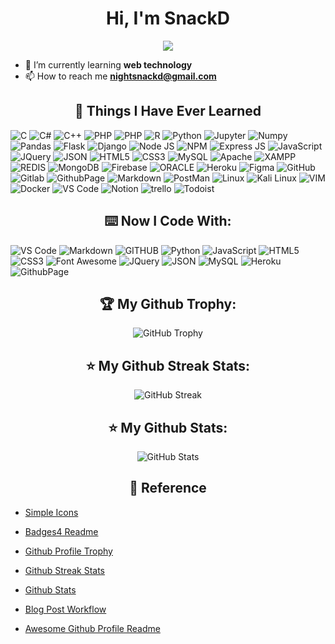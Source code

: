 <div>
<h1 align="center">
    Hi, I'm SnackD
</h1>

<div align= "center">
    <img src="https://komarev.com/ghpvc/?username=snackd&style=for-the-badge">
</div>

- 🌱 I’m currently learning **web technology**
- 📫 How to reach me **nightsnackd@gmail.com**
</div>

<div>
  <h2 align="center">📓 Things I Have Ever Learned </h2>

<img alt="C" src="https://img.shields.io/badge/C-00599C?style=for-the-badge&logo=c&logoColor=white" />

<img alt="C#" src="https://img.shields.io/badge/C%23-239120?style=for-the-badge&logo=c-sharp&logoColor=white" />

<img alt="C++" src="https://img.shields.io/badge/C%2B%2B-00599C?style=for-the-badge&logo=c%2B%2B&logoColor=white" />

<img alt="PHP" src="https://img.shields.io/badge/PHP-777BB4?style=for-the-badge&logo=php&logoColor=white" />

<img alt="PHP" src="https://img.shields.io/badge/Laravel-FF2D20?style=for-the-badge&logo=laravel&logoColor=white" />
    
<img alt="R" src="https://img.shields.io/badge/R-276DC3?style=for-the-badge&logo=r&logoColor=white" />

<img alt="Python" src="https://img.shields.io/badge/Python-FFD43B?style=for-the-badge&logo=python&logoColor=blue" />

<img alt="Jupyter" src="https://img.shields.io/badge/Jupyter-F37626.svg?&style=for-the-badge&logo=Jupyter&logoColor=white" />

<img alt="Numpy" src="https://img.shields.io/badge/Numpy-777BB4?style=for-the-badge&logo=numpy&logoColor=white" />

<img alt="Pandas" src="https://img.shields.io/badge/Pandas-2C2D72?style=for-the-badge&logo=pandas&logoColor=white" />

<img alt="Flask" src="https://img.shields.io/badge/Flask-000000?style=for-the-badge&logo=flask&logoColor=white" />

<img alt="Django" src="https://img.shields.io/badge/Django-092E20?style=for-the-badge&logo=django&logoColor=gree" />

<img alt="Node JS" src="https://img.shields.io/badge/Node.js-339933?style=for-the-badge&logo=nodedotjs&logoColor=white" />

<img alt="NPM" src="https://img.shields.io/badge/npm-CB3837?style=for-the-badge&logo=npm&logoColor=white" />

<img alt="Express JS" src="https://img.shields.io/badge/Express.js-000000?style=for-the-badge&logo=express&logoColor=white" />

<img alt="JavaScript" src="https://img.shields.io/badge/JavaScript-323330?style=for-the-badge&logo=javascript&logoColor=F7DF1E" />

<img alt="JQuery" src="https://img.shields.io/badge/jQuery-0769AD?style=for-the-badge&logo=jquery&logoColor=white" />

<img alt="JSON" src="https://img.shields.io/badge/json-5E5C5C?style=for-the-badge&logo=json&logoColor=white" />

<img alt="HTML5" src="https://img.shields.io/badge/HTML5-E34F26?style=for-the-badge&logo=html5&logoColor=white" />

<img alt="CSS3" src="https://img.shields.io/badge/CSS3-1572B6?style=for-the-badge&logo=css3&logoColor=white" />

<img alt="MySQL" src="https://img.shields.io/badge/MySQL-005C84?style=for-the-badge&logo=mysql&logoColor=white" />

<img alt="Apache" src="https://img.shields.io/badge/Apache-D22128?style=for-the-badge&logo=Apache&logoColor=white" />

<img alt="XAMPP" src="https://img.shields.io/badge/Xampp-F37623?style=for-the-badge&logo=xampp&logoColor=white" />

<img alt="REDIS" src="https://img.shields.io/badge/redis-CC0000.svg?&style=for-the-badge&logo=redis&logoColor=white" />

<img alt="MongoDB" src="https://img.shields.io/badge/MongoDB-4EA94B?style=for-the-badge&logo=mongodb&logoColor=white" />

<img alt="Firebase" src="https://img.shields.io/badge/firebase-ffca28?style=for-the-badge&logo=firebase&logoColor=black" />

<img alt="ORACLE" src="https://img.shields.io/badge/Oracle-F80000?style=for-the-badge&logo=oracle&logoColor=black" />

<img alt="Heroku" src="https://img.shields.io/badge/Heroku-430098?style=for-the-badge&logo=heroku&logoColor=white" />

<img alt="Figma" src="https://img.shields.io/badge/Figma-F24E1E?style=for-the-badge&logo=figma&logoColor=white" />

<img alt="GitHub" src="https://img.shields.io/badge/GitHub-100000?style=for-the-badge&logo=github&logoColor=white" />

<img alt="Gitlab" src="https://img.shields.io/badge/GitLab-330F63?style=for-the-badge&logo=gitlab&logoColor=white" />

<img alt="GithubPage" src="https://img.shields.io/badge/GitHub%20Pages-222222?style=for-the-badge&logo=GitHub%20Pages&logoColor=white" />

<img alt="Markdown" src="https://img.shields.io/badge/Markdown-000000?style=for-the-badge&logo=markdown&logoColor=white" />

<img alt="PostMan" src="https://img.shields.io/badge/Postman-FF6C37?style=for-the-badge&logo=Postman&logoColor=white" />

<img alt="Linux" src="https://img.shields.io/badge/Linux-FCC624?style=for-the-badge&logo=linux&logoColor=black" />

<img alt="Kali Linux" src="https://img.shields.io/badge/Kali_Linux-557C94?style=for-the-badge&logo=kali-linux&logoColor=white" />

<img alt="VIM" src="https://img.shields.io/badge/VIM-%2311AB00.svg?&style=for-the-badge&logo=vim&logoColor=white" />

<img alt="Docker" src="https://img.shields.io/badge/Docker-2CA5E0?style=for-the-badge&logo=docker&logoColor=white" />

<img alt="VS Code" src="https://img.shields.io/badge/Visual_Studio_Code-0078D4?style=for-the-badge&logo=visual%20studio%20code&logoColor=white" />

<img alt="Notion" src="https://img.shields.io/badge/Notion-000000?style=for-the-badge&logo=notion&logoColor=white" />

<img alt="trello" src="https://img.shields.io/badge/Trello-0052CC?style=for-the-badge&logo=trello&logoColor=white" />

<img alt="Todoist" src="https://img.shields.io/badge/Todoist-E44332?style=for-the-badge&logo=todoist&logoColor=whit" />
</div>

<div>
    <h2 align="center">⌨️ Now I Code With:</h2>
<img alt="VS Code" src="https://img.shields.io/badge/Visual_Studio_Code-0078D4?style=for-the-badge&logo=visual%20studio%20code&logoColor=white" />

<img alt="Markdown" src="https://img.shields.io/badge/Markdown-000000?style=for-the-badge&logo=markdown&logoColor=white" />

<img alt="GITHUB" src="https://img.shields.io/badge/GitHub-100000?style=for-the-badge&logo=github&logoColor=white" />

<img alt="Python" src="https://img.shields.io/badge/Python-FFD43B?style=for-the-badge&logo=python&logoColor=blue" />

<img alt="JavaScript" src="https://img.shields.io/badge/JavaScript-323330?style=for-the-badge&logo=javascript&logoColor=F7DF1E" />

<img alt="HTML5" src="https://img.shields.io/badge/HTML5-E34F26?style=for-the-badge&logo=html5&logoColor=white" />

<img alt="CSS3" src="https://img.shields.io/badge/CSS3-1572B6?style=for-the-badge&logo=css3&logoColor=white" />

<img alt="Font Awesome" src="https://img.shields.io/badge/Font_Awesome-339AF0?style=for-the-badge&logo=fontawesome&logoColor=white" />

<img alt="JQuery" src="https://img.shields.io/badge/jQuery-0769AD?style=for-the-badge&logo=jquery&logoColor=white" />

<img alt="JSON" src="https://img.shields.io/badge/json-5E5C5C?style=for-the-badge&logo=json&logoColor=white" />

<img alt="MySQL" src="https://img.shields.io/badge/MySQL-005C84?style=for-the-badge&logo=mysql&logoColor=white" />

<img alt="Heroku" src="https://img.shields.io/badge/Heroku-430098?style=for-the-badge&logo=heroku&logoColor=white" />

<img alt="GithubPage" src="https://img.shields.io/badge/GitHub%20Pages-222222?style=for-the-badge&logo=GitHub%20Pages&logoColor=white" />
</div>
<!-- <h2 align="center">📺 Latest YouTube Videos:</h2>

<!-- <div align="center"> -->

<!-- [<img src="https://img.shields.io/badge/-Subscribe-red?style=for-the-badge&logo=youtube&logoColor=white"/>]() -->

<!-- </div> -->

<!-- YOUTUBE:START -->
<!-- YOUTUBE:END -->

<!-- ➡️ [more videos...]() -->

<!-- <h2 align="center">📕 Latest Blog Posts:</h2> -->

<!-- BLOG-POST-LIST:START -->
<!-- BLOG-POST-LIST:END -->

<!-- ➡️ [more posts...] -->

<div>
<h2 align="center">🏆 My Github Trophy:</h2>
    <p align="center">
        <img alt="GitHub Trophy" src="https://github-profile-trophy.vercel.app/?username=snackd&theme=darkhub&title=MultiLanguage,Commits,Repositories,Stars&row=2&column=3&margin-w=10&margin-h=10" />
        </p>
</div>

<div>
<h2 align="center">⭐️ My Github Streak Stats:</h2>
    <p align="center">
        <img alt="GitHub Streak" src="https://streak-stats.demolab.com/?user=snackd&theme=dark" />
    </p>                                                                                        
</div>

<div>
<h2 align="center">⭐️ My Github Stats:</h2>
        <p align="center">
            <img align="center" alt="GitHub Stats" src="https://github-readme-stats.vercel.app/api?username=snackd&show_icons=true&theme=bear" />
        </p>                                                                                        
</div>
<!-- <details> -->
  <!-- <summary>📋 Recent GitHub Activities </summary> -->

<!--START_SECTION:activity-->

<!--END_SECTION:activity-->
<!-- </details> -->
<div>
<h2 align="center"> 📕 Reference </h2>
<!-- REFERENCE-POST-LIST:START -->

- [Simple Icons](https://github.com/simple-icons/simple-icons/tree/master)

- [Badges4 Readme](https://github.com/alexandresanlim/Badges4-README.md-Profile)

- [Github Profile Trophy](https://github.com/ryo-ma/github-profile-trophy)

- [Github Streak Stats](https://github.com/DenverCoder1/github-readme-streak-stats)

- [Github Stats](https://github.com/anuraghazra/github-readme-stats)

- [Blog Post Workflow](https://github.com/gautamkrishnar/blog-post-workflow)
- [Awesome Github Profile Readme](https://github.com/abhisheknaiidu/awesome-github-profile-readme)

<!-- REFERENCE-POST-LIST:END -->
</div>
